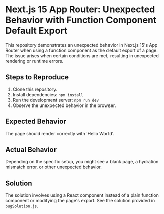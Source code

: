 # Next.js 15 App Router: Unexpected Behavior with Function Component Default Export

This repository demonstrates an unexpected behavior in Next.js 15's App Router when using a function component as the default export of a page.  The issue arises when certain conditions are met, resulting in unexpected rendering or runtime errors.

## Steps to Reproduce

1. Clone this repository.
2. Install dependencies: `npm install`
3. Run the development server: `npm run dev`
4. Observe the unexpected behavior in the browser.

## Expected Behavior

The page should render correctly with 'Hello World'.

## Actual Behavior

Depending on the specific setup, you might see a blank page, a hydration mismatch error, or other unexpected behavior.

## Solution

The solution involves using a React component instead of a plain function component or modifying the page's export. See the solution provided in `bugSolution.js`.